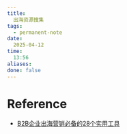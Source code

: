 ```yaml
---
title:
  出海资源搜集
tags:
  - permanent-note
date:
  2025-04-12
time:
  13:56
aliases:
done: false
---
```



# Reference
* [B2B企业出海营销必备的28个实用工具](https://www.vhall.com/archives/195.html)